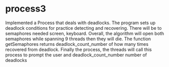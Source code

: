# process3
Implemented a Process that deals with deadlocks. The program sets up deadlock conditions for practice detecting and recovering. There will be to semaphores needed screen, keyboard. Overall, the algorithm will open both semaphores while spanning 9 threads then they will die. The function getSemaphores returns deadlock_count_number of how many times recovered from deadlock. Finally the process, the threads will call this process to prompt the user and deadlock_count_number number of deadlocks

